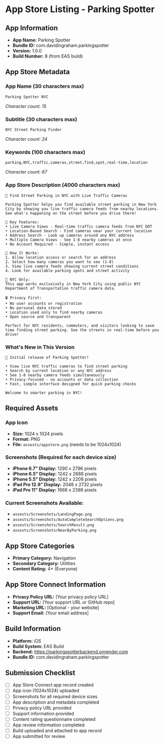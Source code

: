 # App Store Listing - Parking Spotter

## App Information
- **App Name:** Parking Spotter
- **Bundle ID:** com.davidingraham.parkingspotter
- **Version:** 1.0.0
- **Build Number:** 8 (from EAS build)

## App Store Metadata

### App Name (30 characters max)
```
Parking Spotter NYC
```
*Character count: 15*

### Subtitle (30 characters max)
```
NYC Street Parking Finder
```
*Character count: 24*

### Keywords (100 characters max)
```
parking,NYC,traffic,cameras,street,find,spot,real-time,location
```
*Character count: 67*

### App Store Description (4000 characters max)
```
🚗 Find Street Parking in NYC with Live Traffic Cameras

Parking Spotter helps you find available street parking in New York City by showing you live traffic camera feeds from nearby locations. See what's happening on the street before you drive there!

🎯 Key Features:
• Live Camera Views - Real-time traffic camera feeds from NYC DOT
• Location-Based Search - Find cameras near your current location
• Address Search - Look up cameras around any NYC address
• Multiple Camera Views - See 1-8 nearby cameras at once
• No Account Required - Simple, instant access

📍 How It Works:
1. Allow location access or search for an address
2. Select how many cameras you want to see (1-8)
3. View live camera feeds showing current street conditions
4. Look for available parking spots and street activity

🗽 NYC Only:
This app works exclusively in New York City using public NYC Department of Transportation traffic camera data.

🔒 Privacy First:
• No user accounts or registration
• No personal data stored
• Location used only to find nearby cameras
• Open source and transparent

Perfect for NYC residents, commuters, and visitors looking to save time finding street parking. See the streets in real-time before you drive!
```

### What's New in This Version
```
🎉 Initial release of Parking Spotter!

• View live NYC traffic cameras to find street parking
• Search by current location or any NYC address
• See 1-8 nearby camera feeds simultaneously
• Privacy-focused - no accounts or data collection
• Fast, simple interface designed for quick parking checks

Welcome to smarter parking in NYC!
```

## Required Assets

### App Icon
- **Size:** 1024 x 1024 pixels
- **Format:** PNG
- **File:** `assests/appstore.png` (needs to be 1024x1024)

### Screenshots (Required for each device size)
- **iPhone 6.7" Display:** 1290 x 2796 pixels
- **iPhone 6.5" Display:** 1242 x 2688 pixels
- **iPhone 5.5" Display:** 1242 x 2208 pixels
- **iPad Pro 12.9" Display:** 2048 x 2732 pixels
- **iPad Pro 11" Display:** 1668 x 2388 pixels

### Current Screenshots Available:
- `assests/Screenshots/LandingPage.png`
- `assests/Screenshots/AutoCompleteSearchOptions.png`
- `assests/Screenshots/SearchResult.png`
- `assests/Screenshots/NearByParking.png`

## App Store Categories
- **Primary Category:** Navigation
- **Secondary Category:** Utilities
- **Content Rating:** 4+ (Everyone)

## App Store Connect Information
- **Privacy Policy URL:** [Your privacy policy URL]
- **Support URL:** [Your support URL or GitHub repo]
- **Marketing URL:** [Optional - your website]
- **Support Email:** [Your email address]

## Build Information
- **Platform:** iOS
- **Build System:** EAS Build
- **Backend:** https://parkingspotterbackend.onrender.com
- **Bundle ID:** com.davidingraham.parkingspotter

## Submission Checklist
- [ ] App Store Connect app record created
- [ ] App icon (1024x1024) uploaded
- [ ] Screenshots for all required device sizes
- [ ] App description and metadata completed
- [ ] Privacy policy URL provided
- [ ] Support information provided
- [ ] Content rating questionnaire completed
- [ ] App review information completed
- [ ] Build uploaded and attached to app record
- [ ] App submitted for review 